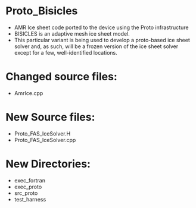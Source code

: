 # Proto_Bisicles
* AMR Ice sheet code ported to the device using the Proto infrastructure
* BISICLES is an adaptive mesh ice sheet model.
* This particular variant is being used to develop a proto-based ice sheet solver
and, as such, will be a frozen version of the ice sheet solver except for a few,
well-identified locations.

# Changed source files:
* AmrIce.cpp

# New Source files:
* Proto_FAS_IceSolver.H
* Proto_FAS_IceSolver.cpp

# New Directories:
* exec_fortran
* exec_proto
* src_proto
* test_harness

